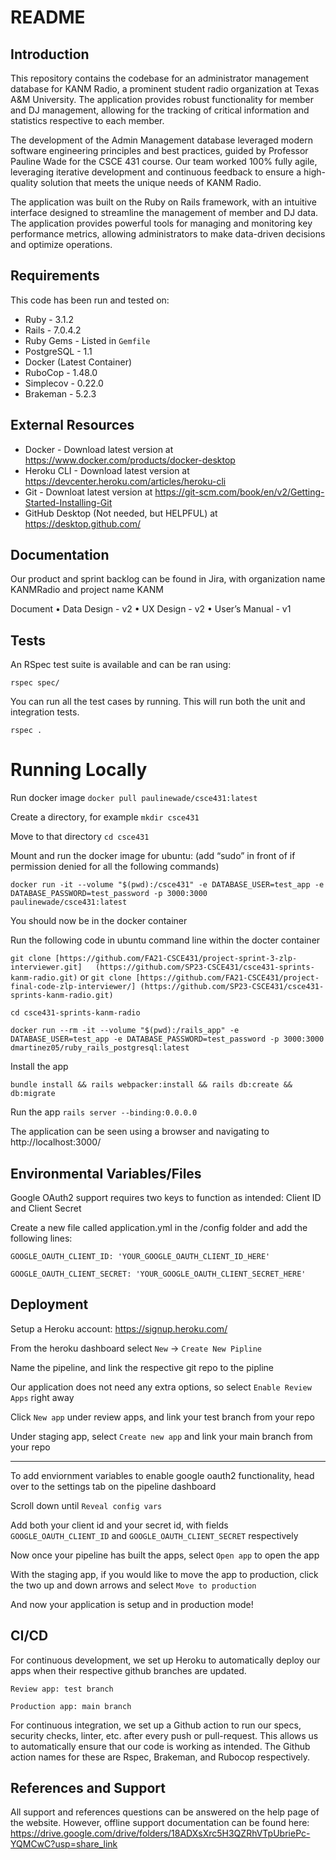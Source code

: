 # README

## Introduction

This repository contains the codebase for an administrator management database for KANM Radio, a prominent student radio organization at Texas A&M University. The application provides robust functionality for member and DJ management, allowing for the tracking of critical information and statistics respective to each member.

The development of the Admin Management database leveraged modern software engineering principles and best practices, guided by Professor Pauline Wade for the CSCE 431 course. Our team worked 100% fully agile, leveraging iterative development and continuous feedback to ensure a high-quality solution that meets the unique needs of KANM Radio.

The application was built on the Ruby on Rails framework, with an intuitive interface designed to streamline the management of member and DJ data. The application provides powerful tools for managing and monitoring key performance metrics, allowing administrators to make data-driven decisions and optimize operations.



## Requirements

This code has been run and tested on:

- Ruby - 3.1.2
- Rails - 7.0.4.2
- Ruby Gems - Listed in `Gemfile`
- PostgreSQL - 1.1
- Docker (Latest Container)
-	RuboCop - 1.48.0
-	Simplecov - 0.22.0
-	Brakeman - 5.2.3

## External Resources 

- Docker - Download latest version at https://www.docker.com/products/docker-desktop
- Heroku CLI - Download latest version at https://devcenter.heroku.com/articles/heroku-cli
- Git - Downloat latest version at https://git-scm.com/book/en/v2/Getting-Started-Installing-Git
- GitHub Desktop (Not needed, but HELPFUL) at https://desktop.github.com/

## Documentation

Our product and sprint backlog can be found in Jira, with organization name KANMRadio and project name KANM

Document
•	Data Design - v2
•	UX Design - v2
•	User’s Manual - v1

## Tests

An RSpec test suite is available and can be ran using:

`rspec spec/`

You can run all the test cases by running. This will run both the unit and integration tests.

`rspec .`


# Running Locally 

Run docker image
`docker pull paulinewade/csce431:latest `

Create a directory, for example 
`mkdir csce431`

Move to that directory
`cd csce431`

Mount and run the docker image for ubuntu:
(add “sudo” in front of if permission denied for all the following commands)

`docker run -it --volume "$(pwd):/csce431" -e DATABASE_USER=test_app -e DATABASE_PASSWORD=test_password -p 3000:3000 paulinewade/csce431:latest`

You should now be in the docker container

Run the following code in ubuntu command line within the docter container

`git clone [https://github.com/FA21-CSCE431/project-sprint-3-zlp-interviewer.git]   (https://github.com/SP23-CSCE431/csce431-sprints-kanm-radio.git)`
 or 
`git clone [https://github.com/FA21-CSCE431/project-final-code-zlp-interviewer/] (https://github.com/SP23-CSCE431/csce431-sprints-kanm-radio.git)`

`cd csce431-sprints-kanm-radio`

`docker run --rm -it --volume "$(pwd):/rails_app" -e DATABASE_USER=test_app -e DATABASE_PASSWORD=test_password -p 3000:3000 dmartinez05/ruby_rails_postgresql:latest`


Install the app

`bundle install && rails webpacker:install && rails db:create && db:migrate`


Run the app
`rails server --binding:0.0.0.0`

The application can be seen using a browser and navigating to http://localhost:3000/

## Environmental Variables/Files ##

Google OAuth2 support requires two keys to function as intended: Client ID and Client Secret

Create a new file called application.yml in the /config folder and add the following lines:

  `GOOGLE_OAUTH_CLIENT_ID: 'YOUR_GOOGLE_OAUTH_CLIENT_ID_HERE'`

  `GOOGLE_OAUTH_CLIENT_SECRET: 'YOUR_GOOGLE_OAUTH_CLIENT_SECRET_HERE'`


## Deployment ##

Setup a Heroku account: https://signup.heroku.com/

From the heroku dashboard select `New` -> `Create New Pipline`

Name the pipeline, and link the respective git repo to the pipline

Our application does not need any extra options, so select `Enable Review Apps` right away

Click `New app` under review apps, and link your test branch from your repo

Under staging app, select `Create new app` and link your main branch from your repo

--------

To add enviornment variables to enable google oauth2 functionality, head over to the settings tab on the pipeline dashboard

Scroll down until `Reveal config vars`

Add both your client id and your secret id, with fields `GOOGLE_OAUTH_CLIENT_ID` and `GOOGLE_OAUTH_CLIENT_SECRET` respectively

Now once your pipeline has built the apps, select `Open app` to open the app

With the staging app, if you would like to move the app to production, click the two up and down arrows and select `Move to production`

And now your application is setup and in production mode!


## CI/CD ##

For continuous development, we set up Heroku to automatically deploy our apps when their respective github branches are updated.

  `Review app: test branch`

  `Production app: main branch`

For continuous integration, we set up a Github action to run our specs, security checks, linter, etc. after every push or pull-request. This allows us to automatically ensure that our code is working as intended. The Github action names for these are Rspec, Brakeman, and Rubocop respectively. 

## References and Support ##

All support and references questions can be answered on the help page of the website. However, offline support documentation can be found here: 
https://drive.google.com/drive/folders/18ADXsXrc5H3QZRhVTpUbriePc-YQMCwC?usp=share_link
